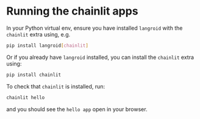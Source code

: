 # Running the chainlit apps

In your Python virtual env, ensure you have 
installed `langroid` with the `chainlit` extra using, e.g.

```bash
pip install langroid[chainlit]
```

Or if you already have `langroid` installed, you can install the `chainlit` extra using:

```bash
pip install chainlit
```

To check that `chainlit` is installed, run:

```bash
chainlit hello
```

and you should see the `hello app` open in your browser.
